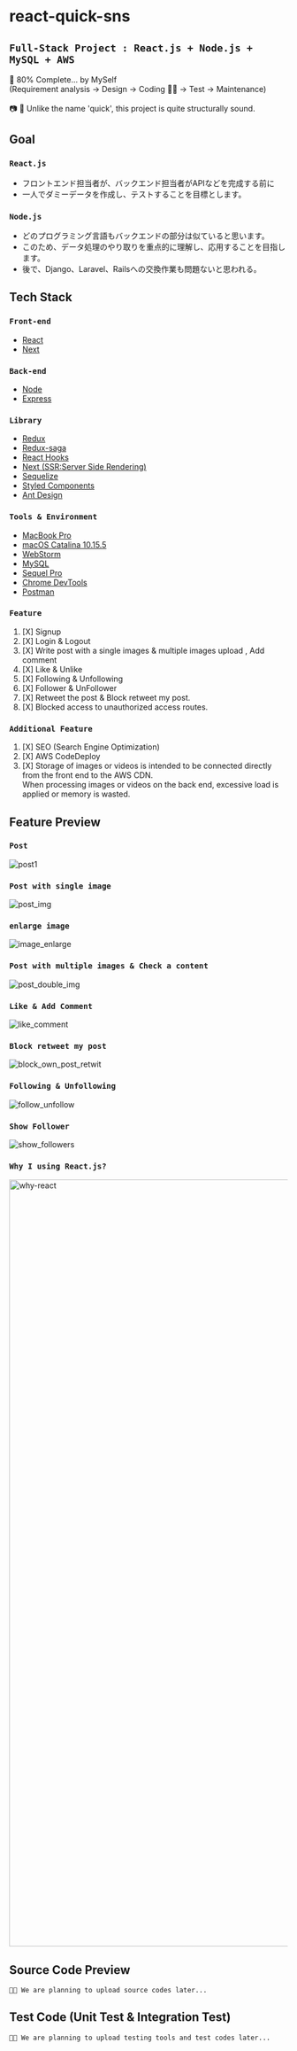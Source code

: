 # react-quick-sns
## `Full-Stack Project : React.js + Node.js + MySQL + AWS`
🚧 80% Complete... by MySelf <br />
(Requirement analysis -> Design -> Coding 🏃‍♂️ -> Test -> Maintenance) <br /><br />
📷 🤔 Unlike the name 'quick', this project is quite structurally sound.


## Goal
### `React.js`
- フロントエンド担当者が、バックエンド担当者がAPIなどを完成する前に
- 一人でダミーデータを作成し、テストすることを目標とします。

### `Node.js`
- どのプログラミング言語もバックエンドの部分は似ていると思います。
- このため、データ処理のやり取りを重点的に理解し、応用することを目指します。
- 後で、Django、Laravel、Railsへの交換作業も問題ないと思われる。

## Tech Stack
### `Front-end`
- [React](https://reactjs.org/)
- [Next](https://nextjs.org/)

### `Back-end`
- [Node](https://nodejs.org/)
- [Express](https://expressjs.com/)

### `Library`
- [Redux](https://www.npmjs.com/package/redux)
- [Redux-saga](https://www.npmjs.com/package/redux-saga)
- [React Hooks](https://reactjs.org/docs/hooks-intro.html)
- [Next (SSR:Server Side Rendering)](https://nextjs.org/)
- [Sequelize](https://www.npmjs.com/package/sequelize)
- [Styled Components](https://styled-components.com/)
- [Ant Design](https://ant.design/)


### `Tools & Environment`
- [MacBook Pro](https://www.apple.com/macbook-pro-16/)
- [macOS Catalina 10.15.5](https://www.apple.com/macos/catalina/)
- [WebStorm](https://www.jetbrains.com/webstorm/)
- [MySQL](https://www.mysql.com/)
- [Sequel Pro](http://sequelpro.com/)
- [Chrome DevTools](https://developers.google.com/web/tools/chrome-devtools)
- [Postman](https://www.postman.com/)

### `Feature`
1. [X] Signup
2. [X] Login & Logout
3. [X] Write post with a single images & multiple images upload , Add comment
4. [X] Like & Unlike
5. [X] Following & Unfollowing
6. [X] Follower & UnFollower
6. [X] Retweet the post & Block retweet my post.
7. [X] Blocked access to unauthorized access routes.

### `Additional Feature`
1. [X] SEO (Search Engine Optimization)
2. [X] AWS CodeDeploy
3. [X] Storage of images or videos is intended to be connected directly from the front end to the AWS CDN. <br />
When processing images or videos on the back end, excessive load is applied or memory is wasted.
 
## Feature Preview

### `Post`
![post1](https://user-images.githubusercontent.com/49154920/86316751-90ca0200-bc68-11ea-90f3-eb87113904ff.gif)

### `Post with single image`
![post_img](https://user-images.githubusercontent.com/49154920/86316779-9fb0b480-bc68-11ea-927b-48ddc28b997f.gif)

### `enlarge image`
![image_enlarge](https://user-images.githubusercontent.com/49154920/86527412-76e32600-bed9-11ea-97f8-89a5080ed80d.gif)

### `Post with multiple images & Check a content`
![post_double_img](https://user-images.githubusercontent.com/49154920/86317649-e4d5e600-bc6a-11ea-8d53-7a5faa40b468.gif)

### `Like & Add Comment`
![like_comment](https://user-images.githubusercontent.com/49154920/86316812-b6570b80-bc68-11ea-9d60-b6bb6dabc318.gif)

### `Block retweet my post`
![block_own_post_retwit](https://user-images.githubusercontent.com/49154920/86317360-316cf180-bc6a-11ea-9f71-0eb14449f120.gif)

### `Following & Unfollowing`
![follow_unfollow](https://user-images.githubusercontent.com/49154920/86317503-86a90300-bc6a-11ea-982e-18fe012edd8e.gif)

### `Show Follower`
![show_followers](https://user-images.githubusercontent.com/49154920/86317375-3c278680-bc6a-11ea-876f-c3d4c83b5876.gif)

### `Why I using React.js?`
<img width="1385" alt="why-react" src="https://user-images.githubusercontent.com/49154920/86010847-ed55d300-ba56-11ea-9101-f7f2b14fc8ba.png">


## Source Code Preview
``👨‍💻 We are planning to upload source codes later...``



## Test Code (Unit Test & Integration Test)
`👨‍💻 We are planning to upload testing tools and test codes later...`
